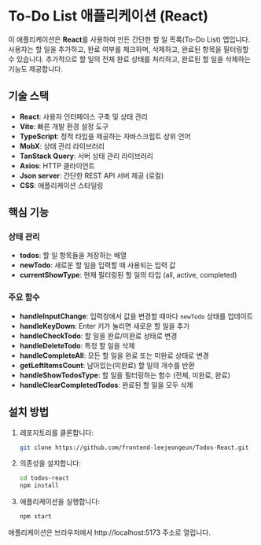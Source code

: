 # To-Do List 애플리케이션 (React)

이 애플리케이션은 **React**를 사용하여 만든 간단한 할 일 목록(To-Do List) 앱입니다. 사용자는 할 일을 추가하고, 완료 여부를 체크하며, 삭제하고, 완료된 항목을 필터링할 수 있습니다. 추가적으로 할 일의 전체 완료 상태를 처리하고, 완료된 할 일을 삭제하는 기능도 제공합니다.

## 기술 스택

- **React**: 사용자 인터페이스 구축 및 상태 관리
- **Vite**: 빠른 개발 환경 설정 도구
- **TypeScript**: 정적 타입을 제공하는 자바스크립트 상위 언어
- **MobX**: 상태 관리 라이브러리
- **TanStack Query**: 서버 상태 관리 라이브러리
- **Axios**: HTTP 클라이언트
- **Json server**: 간단한 REST API 서버 제공 (로컬)
- **CSS**: 애플리케이션 스타일링

## 핵심 기능

### 상태 관리

- **todos**: 할 일 항목들을 저장하는 배열
- **newTodo**: 새로운 할 일을 입력할 때 사용되는 입력 값
- **currentShowType**: 현재 필터링된 할 일의 타입 (all, active, completed)

### 주요 함수

- **handleInputChange**: 입력창에서 값을 변경할 때마다 `newTodo` 상태를 업데이트
- **handleKeyDown**: Enter 키가 눌리면 새로운 할 일을 추가
- **handleCheckTodo**: 할 일을 완료/미완료 상태로 변경
- **handleDeleteTodo**: 특정 할 일을 삭제
- **handleCompleteAll**: 모든 할 일을 완료 또는 미완료 상태로 변경
- **getLeftItemsCount**: 남아있는(미완료) 할 일의 개수를 반환
- **handleShowTodosType**: 할 일을 필터링하는 함수 (전체, 미완료, 완료)
- **handleClearCompletedTodos**: 완료된 할 일을 모두 삭제


## 설치 방법

1. 레포지토리를 클론합니다:

   ```bash
   git clone https://github.com/frontend-leejeongeun/Todos-React.git
   ```

2. 의존성을 설치합니다:

   ```bash
   cd todos-react
   npm install
   ```

3. 애플리케이션을 실행합니다:
   ```bash
   npm start
   ```

애플리케이션은 브라우저에서 http://localhost:5173 주소로 열립니다.
